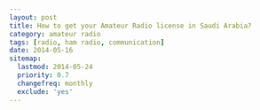 ```yaml
---
layout: post
title: How to get your Amateur Radio license in Saudi Arabia?
category: amateur radio
tags: [radio, ham radio, communication]
date: 2014-05-16
sitemap:
  lastmod: 2014-05-24
  priority: 0.7
  changefreq: monthly
  exclude: 'yes'
---
```


